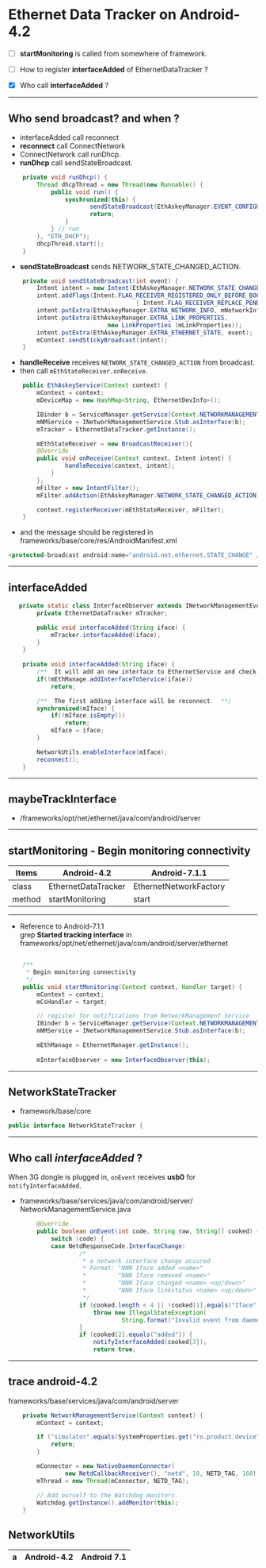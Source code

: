 # Ethernet Data Tracker on Android-4.2

- [ ] **startMonitoring** is called from somewhere of framework. 
- [ ] How to register **interfaceAdded** of EthernetDataTracker ?
- [x] Who call **interfaceAdded** ?




------------------------------------------
## Who send broadcast? and when ?

* interfaceAdded call reconnect
* **reconnect** call ConnectNetwork
* ConnectNetwork call runDhcp.
* **runDhcp** call sendStateBroadcast.
```java
    private void runDhcp() {
        Thread dhcpThread = new Thread(new Runnable() {
            public void run() {
                synchronized(this) {
                       sendStateBroadcast(EthAskeyManager.EVENT_CONFIGURATION_SUCCEEDED);
                       return;
                }
            } // run
        }, "ETH_DHCP");
        dhcpThread.start();
    }
```

* **sendStateBroadcast** sends NETWORK_STATE_CHANGED_ACTION.
```java
    private void sendStateBroadcast(int event) {
        Intent intent = new Intent(EthAskeyManager.NETWORK_STATE_CHANGED_ACTION);
        intent.addFlags(Intent.FLAG_RECEIVER_REGISTERED_ONLY_BEFORE_BOOT
                                    | Intent.FLAG_RECEIVER_REPLACE_PENDING);
        intent.putExtra(EthAskeyManager.EXTRA_NETWORK_INFO, mNetworkInfo);
        intent.putExtra(EthAskeyManager.EXTRA_LINK_PROPERTIES,
                            new LinkProperties (mLinkProperties));
        intent.putExtra(EthAskeyManager.EXTRA_ETHERNET_STATE, event);
        mContext.sendStickyBroadcast(intent);
    }
```

* **handleReceive** receives `NETWORK_STATE_CHANGED_ACTION` from broadcast.  
* then call `mEthStateReceiver.onReceive`. 
```java
    public EthAskeyService(Context context) {
        mContext = context;
        mDeviceMap = new HashMap<String, EthernetDevInfo>();

        IBinder b = ServiceManager.getService(Context.NETWORKMANAGEMENT_SERVICE);
        mNMService = INetworkManagementService.Stub.asInterface(b);
        mTracker = EthernetDataTracker.getInstance();

        mEthStateReceiver = new BroadcastReceiver(){
        @Override
        public void onReceive(Context context, Intent intent) {
                handleReceive(context, intent);
            }
        };
        mFilter = new IntentFilter();
        mFilter.addAction(EthAskeyManager.NETWORK_STATE_CHANGED_ACTION);

        context.registerReceiver(mEthStateReceiver, mFilter);
    }
```
* and the message should be registered in
frameworks/base/core/res/AndroidManifest.xml
```java
<protected-broadcast android:name="android.net.ethernet.STATE_CHANGE" />
```









------------------------------------------
## interfaceAdded

```java
   private static class InterfaceObserver extends INetworkManagementEventObserver.Stub {
        private EthernetDataTracker mTracker;

        public void interfaceAdded(String iface) {
            mTracker.interfaceAdded(iface);
        }
    }
    
    private void interfaceAdded(String iface) {
        /**  It will add an new interface to EthernetService and check it.  **/
        if(!mEthManage.addInterfaceToService(iface))
            return;

        /**  The first adding interface will be reconnect.  **/
        synchronized(mIface) {
            if(!mIface.isEmpty())
                return;
            mIface = iface;
        }

        NetworkUtils.enableInterface(mIface);
        reconnect();
    }

```



------------------------------------------
## maybeTrackInterface
* /frameworks/opt/net/ethernet/java/com/android/server










------------------------------------------
## startMonitoring - Begin monitoring connectivity

Items | Android-4.2  | Android-7.1.1
----- | -------------------- | --------------
class | EthernetDataTracker | EthernetNetworkFactory
method | startMonitoring | start



------------------------------------------
* Reference to Android-7.1.1  
grep **Started tracking interface** in  
frameworks/opt/net/ethernet/java/com/android/server/ethernet


```java

    /**
     * Begin monitoring connectivity
     */
    public void startMonitoring(Context context, Handler target) {
        mContext = context;
        mCsHandler = target;

        // register for notifications from NetworkManagement Service
        IBinder b = ServiceManager.getService(Context.NETWORKMANAGEMENT_SERVICE);
        mNMService = INetworkManagementService.Stub.asInterface(b);

        mEthManage = EthernetManager.getInstance();
        
        mInterfaceObserver = new InterfaceObserver(this);
```


------------------------------------
## NetworkStateTracker
* framework/base/core

```java
public interface NetworkStateTracker {
```



------------------------------------

## Who call *interfaceAdded* ?
When 3G dongle is plugged in,
`onEvent` receives **usb0** for `notifyInterfaceAdded`.

* frameworks/base/services/java/com/android/server/
NetworkManagementService.java

```java
        @Override
        public boolean onEvent(int code, String raw, String[] cooked) {
            switch (code) {
            case NetdResponseCode.InterfaceChange:
                    /*
                     * a network interface change occured
                     * Format: "NNN Iface added <name>"
                     *         "NNN Iface removed <name>"
                     *         "NNN Iface changed <name> <up/down>"
                     *         "NNN Iface linkstatus <name> <up/down>"
                     */
                    if (cooked.length < 4 || !cooked[1].equals("Iface")) {
                        throw new IllegalStateException(
                                String.format("Invalid event from daemon (%s)", raw));
                    }
                    if (cooked[2].equals("added")) {
                        notifyInterfaceAdded(cooked[3]);
                        return true;
```

----------------------------------------------
## trace android-4.2

frameworks/base/services/java/com/android/server
```java
    private NetworkManagementService(Context context) {
        mContext = context;

        if ("simulator".equals(SystemProperties.get("ro.product.device"))) {
            return;
        }

        mConnector = new NativeDaemonConnector(
                new NetdCallbackReceiver(), "netd", 10, NETD_TAG, 160);
        mThread = new Thread(mConnector, NETD_TAG);

        // Add ourself to the Watchdog monitors.
        Watchdog.getInstance().addMonitor(this);
    }
```



## NetworkUtils

a| Android-4.2 | Android 7.1
----|---------------|----------
